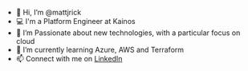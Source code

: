 - 👋  Hi, I’m @mattjrick
- :computer: I'm a Platform Engineer at Kainos
- 👀  I’m Passionate about new technologies, with a particular focus on cloud 
- 🌱  I’m currently learning Azure, AWS and Terraform
- 📫  Connect with me on [LinkedIn](https://www.linkedin.com/in/matthew-ricketts-9a0488b1/)

<!---
mattjrick/mattjrick is a ✨ special ✨ repository because its `README.md` (this file) appears on your GitHub profile.
You can click the Preview link to take a look at your changes.
--->
